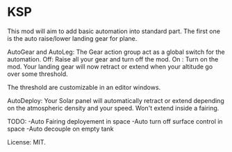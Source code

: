 # KSP


This mod will aim to add basic automation into standard part.
The first one is the auto raise/lower landing gear for plane.

AutoGear and AutoLeg:
The Gear action group act as a global switch for the automation.
Off: Raise all your gear and turn off the mod.
On : Turn on the mod.
Your landing gear will now retract or extend when your altitude go over some threshold.

The threshold are customizable in an editor windows.

AutoDeploy:
Your Solar panel will automatically retract or extend depending on the atmospheric density and your speed.
Won't extend inside a fairing.

TODO:
-Auto Fairing deployement in space
-Auto turn off surface control in space
-Auto decouple on empty tank

License: MIT.
